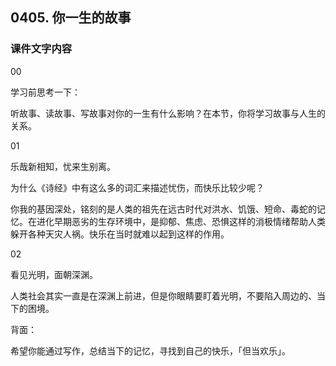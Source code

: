## 0405. 你一生的故事

### 课件文字内容

00

学习前思考一下：

听故事、读故事、写故事对你的一生有什么影响？在本节，你将学习故事与人生的关系。

01

乐哉新相知，忧来生别离。

为什么《诗经》中有这么多的词汇来描述忧伤，而快乐比较少呢？

你我的基因深处，铭刻的是人类的祖先在远古时代对洪水、饥饿、短命、毒蛇的记忆。在进化早期恶劣的生存环境中，是抑郁、焦虑、恐惧这样的消极情绪帮助人类躲开各种天灾人祸。快乐在当时就难以起到这样的作用。

02

看见光明，面朝深渊。

人类社会其实一直是在深渊上前进，但是你眼睛要盯着光明，不要陷入周边的、当下的困境。

背面：

希望你能通过写作，总结当下的记忆，寻找到自己的快乐，「但当欢乐」。

